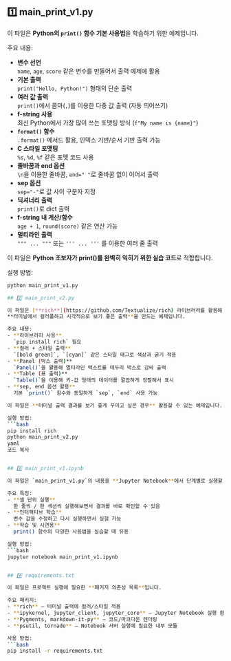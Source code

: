 ## 1️⃣ main_print_v1.py

이 파일은 **Python의 `print()` 함수 기본 사용법**을 학습하기 위한 예제입니다.

주요 내용:
- **변수 선언**  
  `name`, `age`, `score` 같은 변수를 만들어서 출력 예제에 활용
- **기본 출력**  
  `print("Hello, Python!")` 형태의 단순 출력
- **여러 값 출력**  
  `print()`에서 콤마(`,`)를 이용한 다중 값 출력 (자동 띄어쓰기)
- **f-string 사용**  
  최신 Python에서 가장 많이 쓰는 포맷팅 방식 (`f"My name is {name}"`)
- **`format()` 함수**  
  `.format()` 메서드 활용, 인덱스 기반/순서 기반 출력 가능
- **C 스타일 포맷팅**  
  `%s`, `%d`, `%f` 같은 포맷 코드 사용
- **줄바꿈과 end 옵션**  
  `\n`을 이용한 줄바꿈, `end=" "`로 줄바꿈 없이 이어서 출력
- **sep 옵션**  
  `sep="-"`로 값 사이 구분자 지정
- **딕셔너리 출력**  
  `print()`로 dict 출력
- **f-string 내 계산/함수**  
  `age + 1`, `round(score)` 같은 연산 가능
- **멀티라인 출력**  
  `""" ... """` 또는 `''' ... '''` 를 이용한 여러 줄 출력

이 파일은 **Python 초보자가 print()를 완벽히 익히기 위한 실습 코드**로 적합합니다.

실행 방법:
```bash
python main_print_v1.py

## 2️⃣ main_print_v2.py

이 파일은 [**rich**](https://github.com/Textualize/rich) 라이브러리를 활용해  
**터미널에서 컬러풀하고 시각적으로 보기 좋은 출력**을 만드는 예제입니다.

주요 내용:
- **라이브러리 사용**  
  `pip install rich` 필요
- **컬러 + 스타일 출력**  
  `[bold green]`, `[cyan]` 같은 스타일 태그로 색상과 굵기 적용
- **Panel (박스 출력)**  
  `Panel()`을 활용해 멀티라인 텍스트를 테두리 박스로 감싸 출력
- **Table (표 출력)**  
  `Table()`을 이용해 키-값 형태의 데이터를 깔끔하게 정렬해서 표시
- **sep, end 옵션 활용**  
  기본 `print()` 함수와 동일하게 `sep`, `end` 사용 가능

이 파일은 **터미널 출력 결과를 보기 좋게 꾸미고 싶은 경우** 활용할 수 있는 예제입니다.

실행 방법:
```bash
pip install rich
python main_print_v2.py
yaml
코드 복사


## 3️⃣ main_print_v1.ipynb

이 파일은 `main_print_v1.py`의 내용을 **Jupyter Notebook**에서 단계별로 실행할 수 있도록 만든 버전입니다.

주요 특징:
- **셀 단위 실행**  
  한 줄씩 / 한 섹션씩 실행해보면서 결과를 바로 확인할 수 있음
- **인터랙티브 학습**  
  변수 값을 수정하고 다시 실행하면서 실험 가능
- **학습 및 시연용**  
  print() 함수의 다양한 사용법을 실습할 때 유용

실행 방법:
```bash
jupyter notebook main_print_v1.ipynb


## 4️⃣ requirements.txt

이 파일은 프로젝트 실행에 필요한 **패키지 의존성 목록**입니다.

주요 패키지:
- **rich** – 터미널 출력에 컬러/스타일 적용
- **ipykernel, jupyter_client, jupyter_core** – Jupyter Notebook 실행 환경
- **Pygments, markdown-it-py** – 코드/마크다운 렌더링
- **psutil, tornado** – Notebook 서버 실행에 필요한 내부 모듈

사용 방법:
```bash
pip install -r requirements.txt